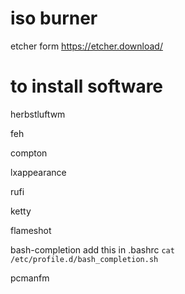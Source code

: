 # iso burner

etcher form https://etcher.download/

# to install software
herbstluftwm

feh

compton

lxappearance

rufi

ketty

flameshot

bash-completion
add this in .bashrc
		`cat /etc/profile.d/bash_completion.sh`

pcmanfm
